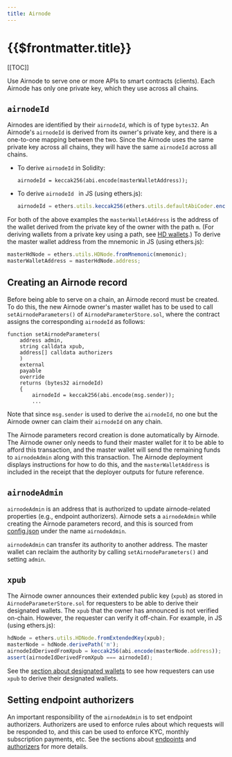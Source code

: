 ```yaml
---
title: Airnode
---
```


# {{$frontmatter.title}}

<TocHeader />
[[TOC]]

Use Airnode to serve one or more APIs to smart contracts (clients). Each Airnode has only one private key, which they use across all chains.

## `airnodeId`

Airnodes are identified by their `airnodeId`, which is of type `bytes32`. An Airnode's `airnodeId` is derived from its owner's private key, and there is a one-to-one mapping between the two. Since the Airnode uses the same private key across all chains, they will have the same `airnodeId` across all chains.

- To derive `airnodeId` in Solidity:

    ```solidity
    airnodeId = keccak256(abi.encode(masterWalletAddress));
    ```

- To derive `airnodeId ` in JS (using ethers.js):

    ```js
    airnodeId = ethers.utils.keccak256(ethers.utils.defaultAbiCoder.encode(['address'], [masterWalletAddress]));
    ```

For both of the above examples the `masterWalletAddress` is the address of the wallet derived from the private key of the owner with the path `m`. (For deriving wallets from a private key using a path, see [HD wallets](https://github.com/ethereumbook/ethereumbook/blob/develop/05wallets.asciidoc#hd_wallets).) To derive the master wallet address from the mnemonic in JS (using ethers.js):

```js
masterHdNode = ethers.utils.HDNode.fromMnemonic(mnemonic);
masterWalletAddress = masterHdNode.address;
```

## Creating an Airnode record

Before being able to serve on a chain, an Airnode record must be created. To do this, the new Airnode owner's master wallet has to be used to call `setAirnodeParameters()` of `AirnodeParameterStore.sol`, where the contract assigns the corresponding `airnodeId` as follows:

```solidity
function setAirnodeParameters(
    address admin,
    string calldata xpub,
    address[] calldata authorizers
    )
    external
    payable
    override
    returns (bytes32 airnodeId)
    {
        airnodeId = keccak256(abi.encode(msg.sender));
        ...
```

Note that since `msg.sender` is used to derive the `airnodeId`, no one but the Airnode owner can claim their `airnodeId` on any chain.

The Airnode parameters record creation is done automatically by Airnode. The Airnode owner only needs to fund their master wallet for it to be able to afford this transaction, and the master wallet will send the remaining funds to `airnodeAdmin` along with this transaction. The Airnode deployment displays instructions for how to do this, and the `masterWalletAddress` is included in the receipt that the deployer outputs for future reference.

## `airnodeAdmin`

`airnodeAdmin` is an address that is authorized to update airnode-related properties (e.g., endpoint authorizers). Airnode sets a `airnodeAdmin` while creating the Airnode parameters record, and this is sourced from [config.json](../../deployment-files/config-json.md) under the name `airnodeAdmin`.

`airnodeAdmin` can transfer its authority to another address. The master wallet can reclaim the authority by calling `setAirnodeParameters()` and setting `admin`.

## `xpub`

The Airnode owner announces their extended public key (`xpub`) as stored in `AirnodeParameterStore.sol` for requesters to be able to derive their designated wallets. The `xpub` that the owner has announced is not verified on-chain. However, the requester can verify it off-chain. For example, in JS (using ethers.js):

```js
hdNode = ethers.utils.HDNode.fromExtendedKey(xpub);
masterNode = hdNode.derivePath('m');
airnodeIdDerivedFromXpub = keccak256(abi.encode(masterNode.address));
assert(airnodeIdDerivedFromXpub === airnodeId);
```

See the [section about designated wallets](designated-wallet.md) to see how requesters can use `xpub` to derive their designated wallets.

## Setting endpoint authorizers

An important responsibility of the `airnodeAdmin` is to set endpoint authorizers. Authorizers are used to enforce rules about which requests will be responded to, and this can be used to enforce KYC, monthly subscription payments, etc. See the sections about [endpoints](endpoint.md) and [authorizers](authorizer.md) for more details.

